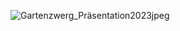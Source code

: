 
![Gartenzwerg_Präsentation2023jpeg](https://user-images.githubusercontent.com/103416220/213441518-b57579c2-77eb-42ea-8ade-69042c1191f4.jpg)
